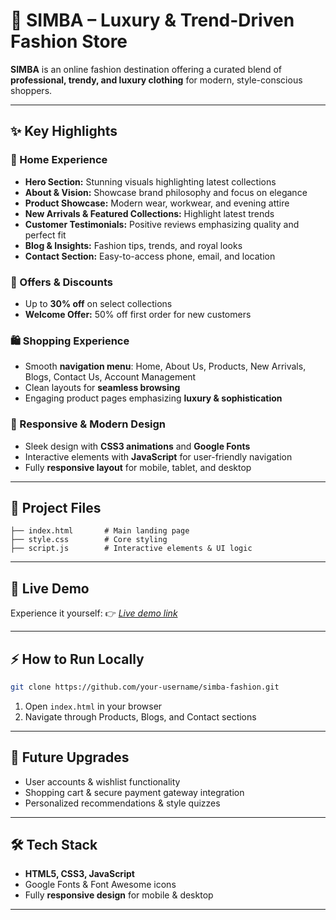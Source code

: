 

# 👔 SIMBA – Luxury & Trend-Driven Fashion Store

**SIMBA** is an online fashion destination offering a curated blend of **professional, trendy, and luxury clothing** for modern, style-conscious shoppers.

---

## ✨ Key Highlights

### 🌟 Home Experience

* **Hero Section:** Stunning visuals highlighting latest collections
* **About & Vision:** Showcase brand philosophy and focus on elegance
* **Product Showcase:** Modern wear, workwear, and evening attire
* **New Arrivals & Featured Collections:** Highlight latest trends
* **Customer Testimonials:** Positive reviews emphasizing quality and perfect fit
* **Blog & Insights:** Fashion tips, trends, and royal looks
* **Contact Section:** Easy-to-access phone, email, and location

### 💸 Offers & Discounts

* Up to **30% off** on select collections
* **Welcome Offer:** 50% off first order for new customers

### 🛍️ Shopping Experience

* Smooth **navigation menu**: Home, About Us, Products, New Arrivals, Blogs, Contact Us, Account Management
* Clean layouts for **seamless browsing**
* Engaging product pages emphasizing **luxury & sophistication**

### 📱 Responsive & Modern Design

* Sleek design with **CSS3 animations** and **Google Fonts**
* Interactive elements with **JavaScript** for user-friendly navigation
* Fully **responsive layout** for mobile, tablet, and desktop

---

## 📂 Project Files

```
├── index.html       # Main landing page
├── style.css        # Core styling
├── script.js        # Interactive elements & UI logic
```

---

## 🔗 Live Demo

Experience it yourself:
👉 *[Live demo link](https://simba-clothes.netlify.app/)*

---

## ⚡ How to Run Locally

```bash
git clone https://github.com/your-username/simba-fashion.git
```

1. Open `index.html` in your browser
2. Navigate through Products, Blogs, and Contact sections

---

## 🚀 Future Upgrades

* User accounts & wishlist functionality
* Shopping cart & secure payment gateway integration
* Personalized recommendations & style quizzes

---

## 🛠️ Tech Stack

* **HTML5, CSS3, JavaScript**
* Google Fonts & Font Awesome icons
* Fully **responsive design** for mobile & desktop

---
